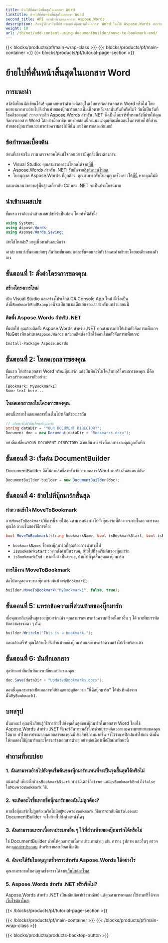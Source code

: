 ```yaml
---
title: ย้ายไปที่คั่นหน้าสิ้นสุดในเอกสาร Word
linktitle: ย้ายไปที่คั่นหน้าสิ้นสุดในเอกสาร Word
second_title: API การประมวลผลเอกสาร Aspose.Words
description: เรียนรู้วิธีการย้ายไปยังตำแหน่งบุ๊กมาร์กในเอกสาร Word โดยใช้ Aspose.Words สำหรับ .NET ปฏิบัติตามคำแนะนำทีละขั้นตอนโดยละเอียดของเราเพื่อการจัดการเอกสารอย่างแม่นยำ
weight: 10
url: /th/net/add-content-using-documentbuilder/move-to-bookmark-end/
---
```


{{< blocks/products/pf/main-wrap-class >}}
{{< blocks/products/pf/main-container >}}
{{< blocks/products/pf/tutorial-page-section >}}

# ย้ายไปที่คั่นหน้าสิ้นสุดในเอกสาร Word

## การแนะนำ

สวัสดีเพื่อนนักเขียนโค้ด! คุณเคยพบว่าตัวเองติดอยู่ในเว็บการจัดการเอกสาร Word หรือไม่ โดยพยายามหาทางย้ายไปยังส่วนท้ายของบุ๊กมาร์กและเพิ่มเนื้อหาหลังจากนั้นทันทีหรือไม่? วันนี้เป็นวันที่โชคดีของคุณ! เราจะเจาะลึก Aspose.Words สำหรับ .NET ซึ่งเป็นไลบรารีที่ทรงพลังที่ช่วยให้คุณจัดการเอกสาร Word ได้อย่างมืออาชีพ บทช่วยสอนนี้จะแนะนำคุณทีละขั้นตอนในการย้ายไปที่ส่วนท้ายของบุ๊กมาร์กและแทรกข้อความลงไปที่นั่น มาเริ่มการแสดงกันเลย!

## ข้อกำหนดเบื้องต้น

ก่อนที่เราจะเริ่ม เรามาตรวจสอบให้แน่ใจก่อนว่าเรามีทุกสิ่งที่เราต้องการ:

-  Visual Studio: คุณสามารถดาวน์โหลดได้จาก[ที่นี่](https://visualstudio.microsoft.com/).
-  Aspose.Words สำหรับ .NET: รับมันจาก[ลิงค์ดาวน์โหลด](https://releases.aspose.com/words/net/).
-  ใบอนุญาต Aspose.Words ที่ถูกต้อง: คุณสามารถรับใบอนุญาตชั่วคราวได้[ที่นี่](https://purchase.aspose.com/temporary-license/) หากคุณไม่มี

และแน่นอนว่าความรู้พื้นฐานเกี่ยวกับ C# และ .NET จะเป็นประโยชน์มาก

## นำเข้าเนมสเปซ

ขั้นแรก เราต้องนำเข้าเนมสเปซที่จำเป็นก่อน โดยทำได้ดังนี้:

```csharp
using System;
using Aspose.Words;
using Aspose.Words.Saving;
```

ง่ายใช่ไหมล่ะ? มาดูเนื้อหากันเลยดีกว่า

เอาล่ะ มาแบ่งขั้นตอนย่อยๆ กันทีละขั้นตอน แต่ละขั้นตอนจะมีหัวข้อและคำอธิบายโดยละเอียดของตัวเอง

## ขั้นตอนที่ 1: ตั้งค่าโครงการของคุณ

### สร้างโครงการใหม่

 เปิด Visual Studio และสร้างโปรเจ็กต์ C# Console App ใหม่ ตั้งชื่อเป็นดังนี้`BookmarkEndExample`นี่จะเป็นสนามเด็กเล่นของเราสำหรับบทช่วยสอนนี้

### ติดตั้ง Aspose.Words สำหรับ .NET

 ขั้นต่อไป คุณต้องติดตั้ง Aspose.Words สำหรับ .NET คุณสามารถทำได้ผ่านตัวจัดการแพ็กเกจ NuGet เพียงค้นหา`Aspose.Words` และกดติดตั้ง หรือใช้คอนโซลตัวจัดการแพ็กเกจ:

```bash
Install-Package Aspose.Words
```

## ขั้นตอนที่ 2: โหลดเอกสารของคุณ

ขั้นแรก ให้สร้างเอกสาร Word พร้อมบุ๊กมาร์ก แล้วบันทึกไว้ในไดเร็กทอรีโครงการของคุณ นี่คือโครงสร้างเอกสารตัวอย่าง:

```plaintext
[Bookmark: MyBookmark1]
Some text here...
```

### โหลดเอกสารลงในโครงการของคุณ

ตอนนี้เรามาโหลดเอกสารนี้ลงในโปรเจ็กต์ของเรากัน

```csharp
// เส้นทางไปยังไดเร็กทอรีเอกสาร
string dataDir = "YOUR DOCUMENT DIRECTORY";
Document doc = new Document(dataDir + "Bookmarks.docx");
```

 อย่าลืมเปลี่ยน`YOUR DOCUMENT DIRECTORY` ด้วยเส้นทางจริงที่เอกสารของคุณถูกบันทึก

## ขั้นตอนที่ 3: เริ่มต้น DocumentBuilder

DocumentBuilder คือไม้กายสิทธิ์สำหรับจัดการเอกสาร Word มาสร้างอินสแตนซ์กัน:

```csharp
DocumentBuilder builder = new DocumentBuilder(doc);
```

## ขั้นตอนที่ 4: ย้ายไปที่บุ๊กมาร์กสิ้นสุด

### ทำความเข้าใจ MoveToBookmark

 การ`MoveToBookmark`วิธีการนี้ช่วยให้คุณสามารถนำทางไปยังบุ๊กมาร์กที่ต้องการภายในเอกสารของคุณได้ ลายเซ็นของวิธีการคือ:

```csharp
bool MoveToBookmark(string bookmarkName, bool isBookmarkStart, bool isBookmarkEnd);
```

- `bookmarkName`: ชื่อของบุ๊กมาร์กที่คุณต้องการนำทางไป
- `isBookmarkStart` : หากตั้งค่าเป็น`true`, ย้ายไปที่จุดเริ่มต้นของบุ๊กมาร์ก
- `isBookmarkEnd` : หากตั้งค่าเป็น`true`, ย้ายไปที่จุดสิ้นสุดของบุ๊กมาร์ก

### การใช้งาน MoveToBookmark

 ต่อไปมาดูตอนจบของบุ๊กมาร์กกันบ้าง`MyBookmark1`-

```csharp
builder.MoveToBookmark("MyBookmark1", false, true);
```

## ขั้นตอนที่ 5: แทรกข้อความที่ส่วนท้ายของบุ๊กมาร์ก


เมื่อคุณมาถึงจุดสิ้นสุดของบุ๊กมาร์กแล้ว คุณสามารถแทรกข้อความหรือเนื้อหาอื่น ๆ ได้ มาเพิ่มบรรทัดข้อความธรรมดา ๆ กัน:

```csharp
builder.Writeln("This is a bookmark.");
```

และแล้วเสร็จ! คุณได้ย้ายไปยังส่วนท้ายของบุ๊กมาร์กและแทรกข้อความเข้าไปเรียบร้อยแล้ว

## ขั้นตอนที่ 6: บันทึกเอกสาร


สุดท้ายอย่าลืมบันทึกการเปลี่ยนแปลงของคุณ:

```csharp
doc.Save(dataDir + "UpdatedBookmarks.docx");
```

 ตอนนี้คุณสามารถเปิดเอกสารที่อัปเดตและดูข้อความ "นี่คือบุ๊กมาร์ก" ได้ทันทีหลังจากนั้น`MyBookmark1`.

## บทสรุป

นั่นแหละ! คุณเพิ่งเรียนรู้วิธีการย้ายไปยังจุดสิ้นสุดของบุ๊กมาร์กในเอกสาร Word โดยใช้ Aspose.Words สำหรับ .NET ฟีเจอร์อันทรงพลังนี้จะช่วยประหยัดเวลาและความพยายามของคุณได้มาก ทำให้การประมวลผลเอกสารของคุณมีประสิทธิภาพมากขึ้น จำไว้ว่าการฝึกฝนทำให้เก่ง ดังนั้น ให้ทดลองใช้บุ๊กมาร์กและโครงสร้างเอกสารต่างๆ อย่างต่อเนื่องเพื่อฝึกฝนทักษะนี้

## คำถามที่พบบ่อย

### 1. ฉันสามารถย้ายไปยังจุดเริ่มต้นของบุ๊กมาร์กแทนที่จะเป็นจุดสิ้นสุดได้หรือไม่

 แน่นอน! เพียงตั้งค่า`isBookmarkStart` พารามิเตอร์ถึง`true` และ`isBookmarkEnd` ถึง`false` ใน`MoveToBookmark` วิธี.

### 2. จะเกิดอะไรขึ้นหากชื่อบุ๊กมาร์กของฉันไม่ถูกต้อง?

 หากชื่อบุ๊กมาร์กไม่ถูกต้องหรือไม่มีอยู่`MoveToBookmark` วิธีการจะกลับคืน`false`และ DocumentBuilder จะไม่ย้ายไปยังตำแหน่งใดๆ

### 3. ฉันสามารถแทรกเนื้อหาประเภทอื่น ๆ ไว้ที่ส่วนท้ายของบุ๊กมาร์กได้หรือไม่

 ใช่ DocumentBuilder ช่วยให้คุณแทรกเนื้อหาประเภทต่างๆ เช่น ตาราง รูปภาพ และอื่นๆ ตรวจสอบ[เอกสารประกอบ](https://reference.aspose.com/words/net/) สำหรับรายละเอียดเพิ่มเติม

### 4. ฉันจะได้รับใบอนุญาตชั่วคราวสำหรับ Aspose.Words ได้อย่างไร

 คุณสามารถขอใบอนุญาตชั่วคราวได้จาก[เว็บไซต์อาโพส](https://purchase.aspose.com/temporary-license/).

### 5. Aspose.Words สำหรับ .NET ฟรีหรือไม่?

Aspose.Words สำหรับ .NET เป็นผลิตภัณฑ์เชิงพาณิชย์ แต่คุณสามารถทดลองใช้งานฟรีได้จาก[เว็บไซต์อาโพส](https://releases.aspose.com/).

{{< /blocks/products/pf/tutorial-page-section >}}

{{< /blocks/products/pf/main-container >}}
{{< /blocks/products/pf/main-wrap-class >}}

{{< blocks/products/products-backtop-button >}}
